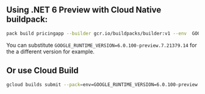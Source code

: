 
## Using .NET 6 Preview with Cloud Native buildpack:
```bash
pack build pricingapp --builder gcr.io/buildpacks/builder:v1 --env  GOOGLE_RUNTIME_VERSION=6.0.100-preview.6.21355.2
```

You can substitute `GOOGLE_RUNTIME_VERSION=6.0.100-preview.7.21379.14` for the a different version for example.

## Or use Cloud Build
```bash
gcloud builds submit --pack=env=GOOGLE_RUNTIME_VERSION=6.0.100-preview.7.21379.14,image=gcr.io/$PROJECT_ID/pricingapp
```